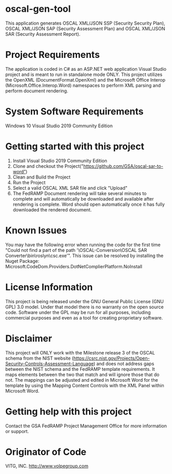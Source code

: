 # oscal-gen-tool
This application generates OSCAL XML/JSON SSP (Security Security Plan),  OSCAL XML/JSON SAP (Security Assessment Plan) and OSCAL XML/JSON SAR (Security Assessment Report). 

# Project Requirements
The application is coded in C# as an ASP.NET web application Visual Studio project and is meant to run in standalone mode ONLY.   This project utilizes the OpenXML (DocumentFormat.OpenXml) and the Microsoft Office Interop (Microsoft.Office.Interop.Word) namespaces to perform XML parsing and perform document rendering.
# System Software Requirements
Windows 10
Visual Studio 2019 Community Edition

# Getting started with this project
1. Install Visual Studio 2019 Community Edition
2. Clone and checkout the Project("https://github.com/GSA/oscal-sar-to-word”)
3. Clean and Build the Project
4. Run the Project
5. Select a valid OSCAL XML SAR file and click "Upload"
6. The FedRAMP Document rendering will take several minutes to complete and will automatically be     downloaded and available after rendering is complete.   Word should open automatically once it has fully downloaded the rendered document.

# Known Issues
You may have the following error when running the code for the first time
"Could not find a part of the path '\OSCAL-Conversion\OSCAL SAR Converter\bin\roslyn\csc.exe'".
This issue can be resolved by installing the Nuget Package:  Microsoft.CodeDom.Providers.DotNetComplierPlatform.NoInstall
# License Information
This project is being released under the GNU General Public License (GNU GPL) 3.0 model. Under that model there is no warranty on the open source code.   Software under the GPL may be run for all purposes, including commercial purposes and even as a tool for creating proprietary software.
# Disclaimer
This project will ONLY work with the Milestone release 3 of the OSCAL schema from the NIST website (https://csrc.nist.gov/Projects/Open-Security-Controls-Assessment-Language) and does not address gaps between the NIST schema and the FedRAMP template requirements.   It maps elements between the two that match and will ignore those that do not.  The mappings can be adjusted and edited in Microsoft Word for the template by using the  Mapping Content Controls with the XML Panel within Microsoft Word.
# Getting help with this project
Contact the GSA FedRAMP Project Management Office for more information or support.
# Originator of Code
VITG, INC.  http://www.volpegroup.com
